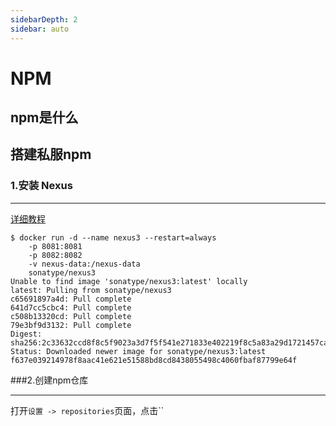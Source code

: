 ```yaml
---
sidebarDepth: 2
sidebar: auto
---
```


# NPM

## npm是什么

## 搭建私服npm
### 1.安装 Nexus
***
 [详细教程](https://www.cnblogs.com/grimm/p/11404862.html)
 
    $ docker run -d --name nexus3 --restart=always 
        -p 8081:8081 
        -p 8082:8082 
        -v nexus-data:/nexus-data 
        sonatype/nexus3
    Unable to find image 'sonatype/nexus3:latest' locally
    latest: Pulling from sonatype/nexus3
    c65691897a4d: Pull complete
    641d7cc5cbc4: Pull complete
    c508b13320cd: Pull complete
    79e3bf9d3132: Pull complete
    Digest: sha256:2c33632ccd8f8c5f9023a3d7f5f541e271833e402219f8c5a83a29d1721457ca
    Status: Downloaded newer image for sonatype/nexus3:latest
    f637e039214978f8aac41e621e51588bd8cd8438055498c4060fbaf87799e64f
    
###2.创建npm仓库
***
打开`设置 -> repositories`页面，点击``
## 
